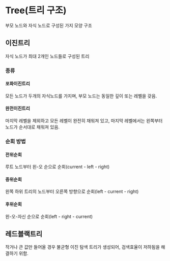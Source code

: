 # Tree(트리 구조)

부모 노드와 자식 노드로 구성된 가지 모양 구조

## 이진트리

자식 노드가 최대 2개인 노드들로 구성된 트리

### 종류

#### 포화이진트리

모든 노드가 두개의 자식노드를 가지며, 부모 노드는 동일한 깊이 또는 레벨을 갖음.

#### 완전이진트리

마지막 레벨을 제외하고 모든 레벨이 완전히 채워져 있고,
마지막 레벨에서는 왼쪽부터 노드가 순서대로 채워져 있음.

### 순회 방법

#### 전위순회

루트 노드부터 왼-오 순으로 순회(current - left - right)

#### 중위순회

왼쪽 하위 트리의 노드부터 오른쪽 방향으로 순회(left - current - right)

#### 후위순회

왼-오-자신 순으로 순회(left - right - current)

## 레드블랙트리

작거나 큰 값만 들어올 경우 불균형 이진 탐색 트리가 생성되어, 검색효율이 저하됨을 해결하기 위함.
